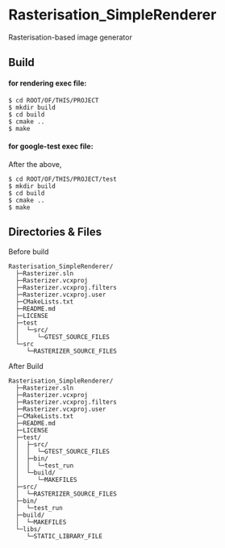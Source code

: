 # Rasterisation_SimpleRenderer
Rasterisation-based image generator      


## Build

#### for rendering exec file:

```
$ cd ROOT/OF/THIS/PROJECT
$ mkdir build
$ cd build
$ cmake ..
$ make
```

#### for google-test exec file:

After the above,

```
$ cd ROOT/OF/THIS/PROJECT/test
$ mkdir build
$ cd build
$ cmake ..
$ make
```

   


## Directories & Files

Before build

```
Rasterisation_SimpleRenderer/
  ├─Rasterizer.sln
  ├─Rasterizer.vcxproj
  ├─Rasterizer.vcxproj.filters
  ├─Rasterizer.vcxproj.user
  ├─CMakeLists.txt
  ├─README.md
  ├─LICENSE
  ├─test 
  │  └─src/
  │     └─GTEST_SOURCE_FILES
  └─src
     └─RASTERIZER_SOURCE_FILES
```

After Build

```
Rasterisation_SimpleRenderer/
  ├─Rasterizer.sln
  ├─Rasterizer.vcxproj
  ├─Rasterizer.vcxproj.filters
  ├─Rasterizer.vcxproj.user
  ├─CMakeLists.txt
  ├─README.md
  ├─LICENSE
  ├─test/ 
  │  ├─src/
  │  │  └─GTEST_SOURCE_FILES
  │  ├─bin/
  │  │  └─test_run
  │  └─build/
  │     └─MAKEFILES
  ├─src/
  │  └─RASTERIZER_SOURCE_FILES
  ├─bin/
  │  └─test_run
  ├─build/
  │  └─MAKEFILES
  └─libs/
     └─STATIC_LIBRARY_FILE
```

